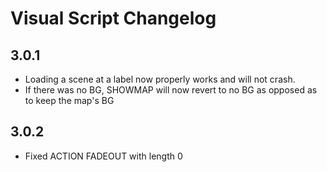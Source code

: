 # Visual Script Changelog
## 3.0.1
- Loading a scene at a label now properly works and will not crash.
- If there was no BG, SHOWMAP will now revert to no BG as opposed as to keep the map's BG
## 3.0.2
- Fixed ACTION FADEOUT with length 0